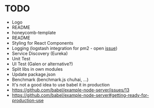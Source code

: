 # TODO

* Logo
* README
* honeycomb-template
 * README
 * Styling for React Components
 * Logging (logstash integration for pm2 - open [issue](https://github.com/Unitech/pm2/issues/437))
 * Service Discovery (Eureka)
 * Unit Test
 * UI Test (Galen or alternative?)
 * Split libs in own modules
 * Update package.json
 * Benchmark (benchmark.js chuhai, ...)
 * It's not a good idea to use babel it in production
  * https://github.com/babel/example-node-server/issues/13
  * https://github.com/babel/example-node-server#getting-ready-for-production-use
